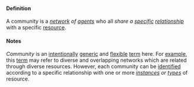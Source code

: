 #### Definition

A community is a *[network](https://github.com/gcassel/Modular-Organization-Terminology/blob/master/terms/network.md) of [agents](https://github.com/gcassel/Modular-Organization-Terminology/blob/master/terms/agent.md)* who all *share a [specific](https://github.com/gcassel/Modular-Organization-Terminology/blob/master/terms/specific.md) [relationship](https://github.com/gcassel/Modular-Organization-Terminology/blob/master/terms/relationship.md)* with a specific [resource](https://github.com/gcassel/Modular-Organization-Terminology/blob/master/terms/resource.md).  
 
#### Notes

*Community* is an [intentionally](https://github.com/gcassel/Modular-Organization-Terminology/blob/master/terms/intention.md) [generic](https://github.com/gcassel/Modular-Organization-Terminology/blob/master/terms/generic.md) and [flexible](https://github.com/gcassel/Modular-Organizing-Terminology/blob/master/terms/flexible.md) [term](https://github.com/gcassel/Modular-Organization-Terminology/blob/master/terms/term.md) here.  For [example](https://github.com/gcassel/Modular-Organization-Terminology/blob/master/terms/example.md), this [term](https://github.com/gcassel/Modular-Organizing-Terminology/blob/master/terms/term.md) may refer to diverse and overlapping networks which are related through diverse resources.  However, each community can be [identified](https://github.com/gcassel/Modular-Organization-Terminology/blob/master/terms/identify.md) according to a specific relationship with one or more *[instances](https://github.com/gcassel/Modular-Organization-Terminology/blob/master/terms/instance.md) or [types](https://github.com/gcassel/Modular-Organization-Terminology/blob/master/terms/type.md)* of resource.
 
